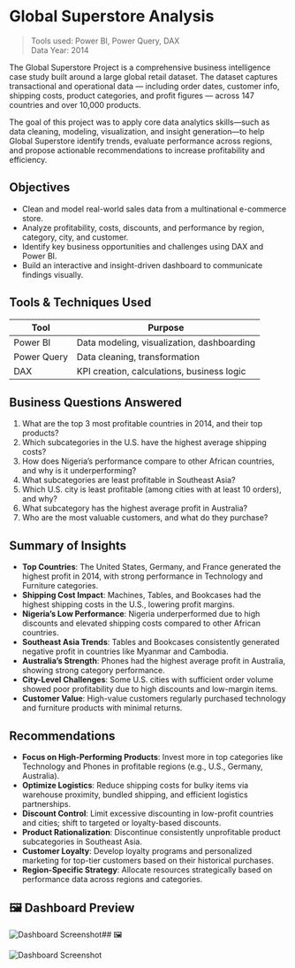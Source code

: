 # Global Superstore Analysis    

> Tools used: Power BI, Power Query, DAX  
> Data Year: 2014

The Global Superstore  Project is a comprehensive business intelligence case study built around a large global retail dataset. The dataset captures transactional and operational data — including order dates, customer info, shipping costs, product categories, and profit figures — across 147 countries and over 10,000 products.

The goal of this project was to apply core data analytics skills—such as data cleaning, modeling, visualization, and insight generation—to help Global Superstore identify trends, evaluate performance across regions, and propose actionable recommendations to increase profitability and efficiency.


##  Objectives

- Clean and model real-world sales data from a multinational e-commerce store.
- Analyze profitability, costs, discounts, and performance by region, category, city, and customer.
- Identify key business opportunities and challenges using DAX and Power BI.
- Build an interactive and insight-driven dashboard to communicate findings visually.



##  Tools & Techniques Used

| Tool        | Purpose                                      |
|-------------|----------------------------------------------|
| Power BI    | Data modeling, visualization, dashboarding   |
| Power Query | Data cleaning, transformation                |
| DAX         | KPI creation, calculations, business logic   |



## Business Questions Answered

1. What are the top 3 most profitable countries in 2014, and their top products?
2. Which subcategories in the U.S. have the highest average shipping costs?
3. How does Nigeria’s performance compare to other African countries, and why is it underperforming?
4. What subcategories are least profitable in Southeast Asia?
5. Which U.S. city is least profitable (among cities with at least 10 orders), and why?
6. What subcategory has the highest average profit in Australia?
7. Who are the most valuable customers, and what do they purchase?



## Summary of Insights

- **Top Countries**: The United States, Germany, and France generated the highest profit in 2014, with strong performance in Technology and Furniture categories.
- **Shipping Cost Impact**: Machines, Tables, and Bookcases had the highest shipping costs in the U.S., lowering profit margins.
- **Nigeria’s Low Performance**: Nigeria underperformed due to high discounts and elevated shipping costs compared to other African countries.
- **Southeast Asia Trends**: Tables and Bookcases consistently generated negative profit in countries like Myanmar and Cambodia.
- **Australia’s Strength**: Phones had the highest average profit in Australia, showing strong category performance.
- **City-Level Challenges**: Some U.S. cities with sufficient order volume showed poor profitability due to high discounts and low-margin items.
- **Customer Value**: High-value customers regularly purchased technology and furniture products with minimal returns.



## Recommendations

- **Focus on High-Performing Products**: Invest more in top categories like Technology and Phones in profitable regions (e.g., U.S., Germany, Australia).
- **Optimize Logistics**: Reduce shipping costs for bulky items via warehouse proximity, bundled shipping, and efficient logistics partnerships.
- **Discount Control**: Limit excessive discounting in low-profit countries and cities; shift to targeted or loyalty-based discounts.
- **Product Rationalization**: Discontinue consistently unprofitable product subcategories in Southeast Asia.
- **Customer Loyalty**: Develop loyalty programs and personalized marketing for top-tier customers based on their historical purchases.
- **Region-Specific Strategy**: Allocate resources strategically based on performance data across regions and categories.



## 🖼️ Dashboard Preview

![Dashboard Screenshot](https://github.com/Olajuwonhikmat/Global-Superstore-Analysis-/blob/main/Global%20superstore%20dashboard%201.PNG)## 🖼️

![Dashboard Screenshot](dashboard.png)
